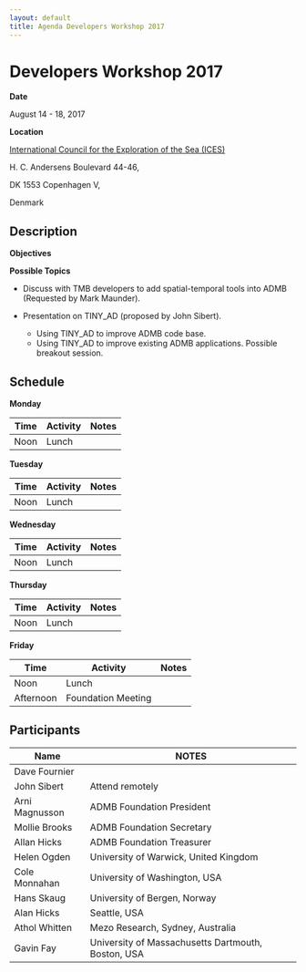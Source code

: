 ```yaml
---
layout: default
title: Agenda Developers Workshop 2017
---
```


# Developers Workshop 2017

__Date__ 

August 14 - 18, 2017

__Location__ 

[International Council for the Exploration of the Sea (ICES)](http://www.ices.dk/)

H. C. Andersens Boulevard 44-46,

DK 1553 Copenhagen V,

Denmark

## Description

__Objectives__
   
__Possible Topics__
   
   * Discuss with TMB developers to add spatial-temporal tools into ADMB (Requested by Mark Maunder).
   
   * Presentation on TINY_AD (proposed by John Sibert).
     * Using TINY_AD to improve ADMB code base.
     * Using TINY_AD to improve existing ADMB applications. Possible breakout session.
   

## Schedule

__Monday__

__Time__ | __Activity__ | __Notes__
--- | --- | ---
Noon | Lunch |

__Tuesday__

__Time__ | __Activity__ | __Notes__
--- | --- | ---
Noon | Lunch |

__Wednesday__

__Time__ | __Activity__ | __Notes__
--- | --- | ---
Noon | Lunch |

__Thursday__

__Time__ | __Activity__ | __Notes__
--- | --- | ---
Noon | Lunch |

__Friday__

__Time__ | __Activity__ | __Notes__
--- | --- | ---
Noon | Lunch |
Afternoon | Foundation Meeting |


## Participants

__Name__ | __NOTES__
--- | ---
Dave Fournier |
John Sibert | Attend remotely
Arni Magnusson | ADMB Foundation President
Mollie Brooks | ADMB Foundation Secretary
Allan Hicks | ADMB Foundation Treasurer
Helen Ogden | University of Warwick, United Kingdom
Cole Monnahan | University of Washington, USA
Hans Skaug | University of Bergen, Norway
Alan Hicks | Seattle, USA
Athol Whitten | Mezo Research, Sydney, Australia
Gavin Fay | University of Massachusetts Dartmouth, Boston, USA

